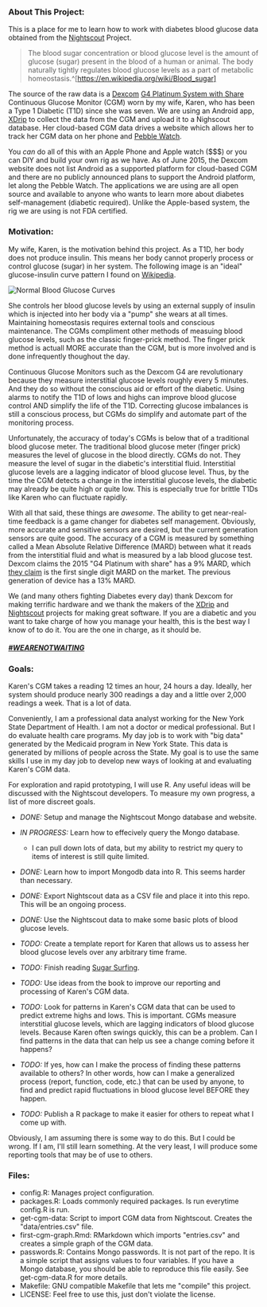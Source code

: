 ### About This Project:

This is a place for me to learn how to work with diabetes blood
glucose data obtained from the
[Nightscout](http://www.nightscout.info/) Project.

> The blood sugar concentration or blood glucose level is the amount
> of glucose (sugar) present in the blood of a human or animal. The
> body naturally tightly regulates blood glucose levels as a part of
> metabolic homeostasis.^[https://en.wikipedia.org/wiki/Blood_sugar]

The source of the raw data is a [Dexcom](http://www.dexcom.com/)
[G4 Platinum System with Share](http://www.dexcom.com/dexcom-g4-platinum-share)
Continuous Glucose Monitor (CGM) worn by my wife, Karen, who has been
a Type 1 Diabetic (T1D) since she was seven. We are using an Android
app, [XDrip](https://stephenblackwasalreadytaken.github.io/xDrip/) to
collect the data from the CGM and upload it to a Nighscout
database. Her cloud-based CGM data drives a website which allows her
to track her CGM data on her phone and
[Pebble Watch](http://www.nightscout.info/wiki/labs/pebble_watchface_custom_alerts).

You *can* do all of this with an Apple Phone and Apple watch ($$$) or
you can DIY and build your own rig as we have. As of June 2015, the
Dexcom website does not list Android as a supported platform for
cloud-based CGM and there are no publicly announced plans to support
the Android platform, let along the Pebble Watch. The applications we
are using are all open source and available to anyone who wants to
learn more about diabetes self-management (diabetic required). Unlike
the Apple-based system, the rig we are using is not FDA certified.

### Motivation:

My wife, Karen, is the motivation behind this project. As a T1D, her
body does not produce insulin. This means her body cannot properly
process or control glucose (sugar) in her system. The following image
is an "ideal" glucose-insulin curve pattern I found on
[Wikipedia](https://en.wikipedia.org/wiki/Blood_sugar#/media/File:Suckale08_fig3_glucose_insulin_day.png).

![Normal Blood Glucose Curves](images/suckale08_fig3_glucose_insulin_day.png
 "Jakob Suckale, Michele Solimena - Solimena Lab and Review Suckale
 Solimena 2008 Frontiers in Bioscience PMID 18508724, preprint PDF
 from Nature Precedings, original data: Daly et al. 1998 PMID
 9625092")

She controls her blood glucose levels by using an external supply of
insulin which is injected into her body via a "pump" she wears at all
times. Maintaining homeostasis requires external tools and conscious
maintenance. The CGMs compliment other methods of measuing blood
glucose levels, such as the classic finger-prick method. The finger
prick method is actuall MORE accurate than the CGM, but is more
involved and is done infrequently thoughout the day.

Continuous Glucose Monitors such as the Dexcom G4 are revolutionary
because they measure interstitial glucose levels roughly every 5
minutes. And they do so without the conscious aid or effort of the
diabetic. Using alarms to notify the T1D of lows and highs can improve
blood glucose control AND simplify the life of the T1D. Correcting
glucose imbalances is still a conscious process, but CGMs do simplify
and automate part of the monitoring process.

Unfortunately, the accuracy of today's CGMs is below that of a
traditional blood glucose meter. The traditional blood glucose meter
(finger prick) measures the level of glucose in the blood
directly. CGMs do not. They measure the level of sugar in the
diabetic's interstitial fluid. Interstitial glucose levels are a
lagging indicator of blood glucose level. Thus, by the time the CGM
detects a change in the interstitial glucose levels, the diabetic may
already be quite high or quite low. This is especially true for
brittle T1Ds like Karen who can fluctuate rapidly.

With all that said, these things are _awesome_. The ability to get
near-real-time feedback is a game changer for diabetes self
management. Obviously, more accurate and sensitive sensors are
desired, but the current generation sensors are quite good. The
accuracy of a CGM is measured by something called a Mean Absolute
Relative Difference (MARD) between what it reads from the interstitial
fluid and what is measured by a lab blood glucose test. Dexcom claims
the 2015 "G4 Platinum with share" has a 9% MARD, which
[they claim](http://www.dexcom.com/dexcom-g4-platinum-performance) is
the first single digit MARD on the market. The previous generation
of device has a 13% MARD.

We (and many others fighting Diabetes every day) thank Dexcom for
making terrific hardware and we thank the makers of the
[XDrip](https://stephenblackwasalreadytaken.github.io/xDrip/) and
[Nightscout](http://www.nightscout.info/) projects for making great
software. If you are a diabetic and you want to take charge of how you
manage your health, this is the best way I know of to do it. You are
the one in charge, as it should be.

##### [#WEARENOTWAITING](https://twitter.com/hashtag/wearenotwaiting)

### Goals:

Karen's CGM takes a reading 12 times an hour, 24 hours a day. Ideally,
her system should produce nearly 300 readings a day and a little over
2,000 readings a week. That is a lot of data.

Conveniently, I am a professional data analyst working for the New
York State Department of Health. I am not a doctor or medical
professional. But I do evaluate health care programs. My day job is to
work with "big data" generated by the Medicaid program in New York
State. This data is generated by millions of people across the
State. My goal is to use the same skills I use in my day job to
develop new ways of looking at and evaluating Karen's CGM data.

For exploration and rapid prototyping, I will use R. Any useful ideas
will be discussed with the Nightscout developers. To measure my own
progress, a list of more discreet goals.

- *DONE:* Setup and manage the Nightscout Mongo database and
  website.
- *IN PROGRESS:* Learn how to effecively query the Mongo database.

    - I can pull down lots of data, but my ability to restrict my query to
      items of interest is still quite limited.

- *DONE:* Learn how to import Mongodb data into R. This seems harder
  than necessary.
- *DONE:* Export Nightscout data as a CSV file and place it into this
  repo. This will be an ongoing process.
- *DONE:* Use the Nightscout data to make some basic plots of blood
  glucose levels.
- *TODO:* Create a template report for Karen that allows us to assess
  her blood glucose levels over any arbitrary time frame.
- *TODO:* Finish reading [Sugar Surfing](http://sugarsurfing.com/).
- *TODO:* Use ideas from the book to improve our reporting and
  processing of Karen's CGM data.
- *TODO:* Look for patterns in Karen's CGM data that can be used to
  predict extreme highs and lows. This is important. CGMs measure
  interstitial glucose levels, which are lagging indicators of blood
  glucose levels. Because Karen often swings quickly, this can be a
  problem. Can I find patterns in the data that can help us see a
  change coming before it happens?
- *TODO:* If yes, how can I make the process of finding these patterns
  available to others? In other words, how can I make a generalized
  process (report, function, code, etc.) that can be used by anyone,
  to find and predict rapid fluctuations in blood glucose level BEFORE
  they happen.
- *TODO:* Publish a R package to make it easier for others to repeat
  what I come up with.

Obviously, I am assuming there is some way to do this. But I could be
wrong. If I am, I'll still learn something. At the very least, I will
produce some reporting tools that may be of use to others.

### Files:

- config.R: Manages project configuration.
- packages.R: Loads commonly required packages. Is run everytime
  config.R is run.
- get-cgm-data: Script to import CGM data from Nightscout. Creates the
  "data/entries.csv" file.
- first-cgm-graph.Rmd: RMarkdown which imports "entries.csv" and
  creates a simple graph of the CGM data.
- passwords.R: Contains Mongo passwords. It is not part of the
  repo. It is a simple script that assigns values to four
  variables. If you have a Mongo database, you should be able to
  reproduce this file easily. See get-cgm-data.R for more details.
- Makefile: GNU compatible Makefile that lets me "compile" this
  project.
- LICENSE: Feel free to use this, just don't violate the license.
